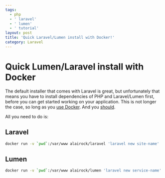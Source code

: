 ```yaml
---
tags:
  - php
  - ' laravel'
  - ' lumen'
  - ' tutorial'
layout: post
title: 'Quick Laravel/Lumen install with Docker!'
category: Laravel
---
```

# Quick Lumen/Laravel install with Docker

The default installer that comes with Laravel is great, but unfortunately that means you have to install dependencies of PHP and Laravel/Lumen first, before you can get started working on your application. This is not longer the case, so long as you [use Docker](https://docs.docker.com/mac/step_one/ "use Docker"). And you [should](https://www.docker.com/use-cases "should").

All you need to do is:

## Laravel

```bash
docker run -v `pwd`:/var/www alairock/laravel 'laravel new site-name'
```

## Lumen

```bash
docker run -v `pwd`:/var/www alairock/lumen 'laravel new service-name'
```
